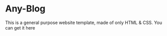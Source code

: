 # Any-Blog
This is a general purpose website template, made of only HTML &amp; CSS. You can get it here
